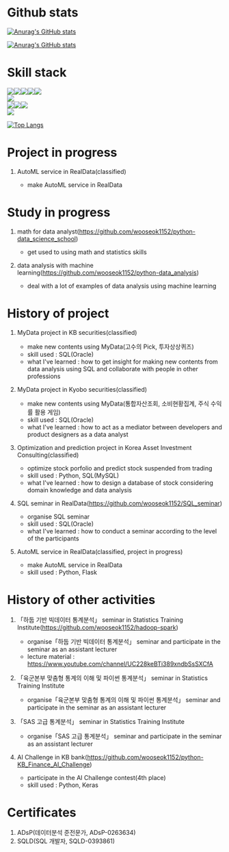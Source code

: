 # Github stats
[![Anurag's GitHub stats](https://github-readme-stats.vercel.app/api?username=wooseok1152)](https://github.com/wooseok1152/github-readme-stats)

[![Anurag's GitHub stats](https://github-readme-stats.vercel.app/api?username=RDpage)](https://github.com/RDpage/github-readme-stats)

# Skill stack
<img src="https://img.shields.io/badge/Python-3776AB?style=flat-square&logo=Python&logoColor=white"/><img src="https://img.shields.io/badge/NumPy-013243?style=flat-square&logo=NumPy&logoColor=white"/><img src="https://img.shields.io/badge/pandas-150458?style=flat-square&logo=pandas&logoColor=white"/><img src="https://img.shields.io/badge/scikit-learn-F7931E?style=flat-square&logo=scikit-learn&logoColor=white"/><img src="https://img.shields.io/badge/Keras-D00000?style=flat-square&logo=Keras&logoColor=white"/>    
<img src="https://img.shields.io/badge/Flask-000000?style=flat-square&logo=Flask&logoColor=white"/>    
<img src="https://img.shields.io/badge/Oracle-F80000?style=flat-square&logo=Oracle&logoColor=white"/><img src="https://img.shields.io/badge/MySQL-4479A1?style=flat-square&logo=MySQL&logoColor=white"/><img src="https://img.shields.io/badge/SQLite-4479A1?style=flat-square&logo=SQLite&logoColor=white"/>    
<img src="https://img.shields.io/badge/Apache Spark-E25A1C?style=flat-square&logo=Apache Spark&logoColor=white"/>

[![Top Langs](https://github-readme-stats.vercel.app/api/top-langs/?username=wooseok1152)](https://github.com/wooseok1152/github-readme-stats)

# Project in progress
1. AutoML service in RealData(classified)

    - make AutoML service in RealData

# Study in progress
1. math for data analyst(https://github.com/wooseok1152/python-data_science_school)

    - get used to using math and statistics skills

2. data analysis with machine learning(https://github.com/wooseok1152/python-data_analysis)

    - deal with a lot of examples of data analysis using machine learning

# History of project

1. MyData project in KB securities(classified)

    - make new contents using MyData(고수의 Pick, 투자상상퀴즈)
    - skill used : SQL(Oracle)
    - what I've learned : how to get insight for making new contents from data analysis using SQL and collaborate with people in other professions

2. MyData project in Kyobo securities(classified)

    - make new contents using MyData(통합자산조회, 소비현황집계, 주식 수익률 활용 게임)
    - skill used : SQL(Oracle)
    - what I've learned : how to act as a mediator between developers and product designers as a data analyst

3. Optimization and prediction project in Korea Asset Investment Consulting(classified)

    - optimize stock porfolio and predict stock suspended from trading
    - skill used : Python, SQL(MySQL)
    - what I've learned : how to design a database of stock considering domain knowledge and data analysis

4. SQL seminar in RealData(https://github.com/wooseok1152/SQL_seminar)

    - organise SQL seminar
    - skill used : SQL(Oracle)
    - what I've learned : how to conduct a seminar according to the level of the participants

5. AutoML service in RealData(classified, project in progress)

    - make AutoML service in RealData
    - skill used : Python, Flask

# History of other activities

1. 「하둡 기반 빅데이터 통계분석」 seminar in Statistics Training Institute(https://github.com/wooseok1152/hadoop-spark)

    - organise「하둡 기반 빅데이터 통계분석」 seminar and participate in the seminar as an assistant lecturer
    - lecture material : https://www.youtube.com/channel/UC228keBTi389xndbSsSXCfA

2. 「육군본부 맞춤형 통계의 이해 및 파이썬 통계분석」 seminar in Statistics Training Institute

    - organise「육군본부 맞춤형 통계의 이해 및 파이썬 통계분석」 seminar and participate in the seminar as an assistant lecturer

3. 「SAS 고급 통계분석」 seminar in Statistics Training Institute

    - organise「SAS 고급 통계분석」 seminar and participate in the seminar as an assistant lecturer

4. AI Challenge in KB bank(https://github.com/wooseok1152/python-KB_Finance_AI_Challenge)

    - participate in the AI Challenge contest(4th place)
    - skill used : Python, Keras

# Certificates

1. ADsP(데이터분석 준전문가, ADsP-0263634)
2. SQLD(SQL 개발자, SQLD-0393861)
